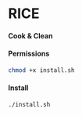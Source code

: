 # RICE

#### Cook & Clean

#### Permissions

```bash
chmod +x install.sh
```

#### Install

```bash
./install.sh

```
